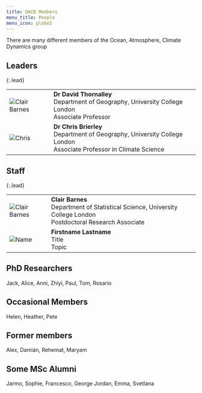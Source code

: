 ```yaml
---
title: OACD Members
menu_title: People
menu_icon: globe2
---
```


There are many different members of the Ocean, Atmosphere, Climate Dynamics group

## Leaders
{:.lead}
<table class="team-list">
    <tr>
        <td>
            <img alt="Clair Barnes" src="http://github-pages.ucl.ac.uk/hacking-the-climate/assets/team/Clair.jpg">
        </td>
        <td>
            <strong>Dr David Thornalley</strong>
            <span class="profile-links">
                <a title="Profile &amp; contact" href="https://www.ucl.ac.uk/statistics/prospective-postgraduates/mphilphd/research-student-profiles"><i class="bi bi-person-lines-fill"></i></a>
            </span>
            <br>Department of Geography, University College London
            <br>Associate Professor
        </td>
    </tr>
    <tr>
        <td>
            <img alt="Chris" src="http://github-pages.ucl.ac.uk/hacking-the-climate/assets/team/Chris.jpg">
        </td>
        <td>
            <strong>Dr Chris Brierley</strong>
            <span class="profile-links">
                <a title="Profile &amp; contact" href="https://www.geog.ucl.ac.uk/people/academic-staff/academic-staff/chris-brierley"><i class="bi bi-person-lines-fill"></i></a>
                <a title="Website" href="https://www.past2future.org/"><i class="bi bi-globe2"></i></a>
                <a title="GitHub" href="https://github.com/chrisbrierley/"><i class="bi bi-github"></i></a>
                <a title="Twitter" href="https://twitter.com/cmbrierley"><i class="bi bi-twitter"></i></a>
            </span>
            <br>Department of Geography, University College London
            <br>Associate Professor in Climate Science 
        </td>
    </tr>
</table>

## Staff
{:.lead}
<table class="team-list">
    <tr>
        <td>
            <img alt="Clair Barnes" src="http://github-pages.ucl.ac.uk/hacking-the-climate/assets/team/Clair.jpg">
        </td>
        <td>
            <strong>Clair Barnes</strong>
            <span class="profile-links">
                <a title="Profile &amp; contact" href="https://www.ucl.ac.uk/statistics/prospective-postgraduates/mphilphd/research-student-profiles"><i class="bi bi-person-lines-fill"></i></a>
            </span>
            <br>Department of Statistical Science, University College London
            <br>Postdoctoral Research Associate
        </td>
    </tr>
    <tr>
        <td>
            <img alt="Name" src="{% link assets/team/name.jpg %}">
        </td>
        <td>
            <strong>Firstname Lastname</strong>
            <span class="profile-links">
                <a title="Profile &amp; contact" href="https://www.bris.ac.uk/contact/person/getDetails?personKey=0vboJ1W3wScRsQKvjFkuf1rwl5S0Zx"><i class="bi bi-person-lines-fill"></i></a>
            </span>
            <br>Title
            <br>Topic
        </td>
    </tr>
</table>

## PhD Researchers
Jack, Alice, Anni, Zhiyi, Paul, Tom, Rosario

## Occasional Members
Helen, Heather, Pete

## Former members
Alex, Damián, Rehemat, Maryam

## Some MSc Alumni
Jarmo, Sophie, Francesco, George Jordan, Emma, Svetlana
